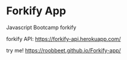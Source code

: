 # Forkify App
 Javascript Bootcamp forkify

forkify API:
https://forkify-api.herokuapp.com/

try me!
https://roobbeet.github.io/Forkify-app/
